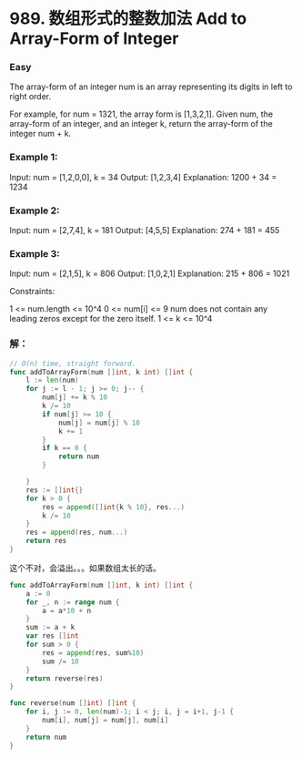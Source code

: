 # 989. 数组形式的整数加法 Add to Array-Form of Integer

### Easy

The array-form of an integer num is an array representing its digits in left to right order.

For example, for num = 1321, the array form is [1,3,2,1].
Given num, the array-form of an integer, and an integer k, return the array-form of the integer num + k.

### Example 1:

Input: num = [1,2,0,0], k = 34
Output: [1,2,3,4]
Explanation: 1200 + 34 = 1234

### Example 2:

Input: num = [2,7,4], k = 181
Output: [4,5,5]
Explanation: 274 + 181 = 455

### Example 3:

Input: num = [2,1,5], k = 806
Output: [1,0,2,1]
Explanation: 215 + 806 = 1021

Constraints:

1 <= num.length <= 10^4
0 <= num[i] <= 9
num does not contain any leading zeros except for the zero itself.
1 <= k <= 10^4

### 解：

```go
// O(n) time, straight forward.
func addToArrayForm(num []int, k int) []int {
	l := len(num)
	for j := l - 1; j >= 0; j-- {
		num[j] += k % 10
		k /= 10
		if num[j] >= 10 {
			num[j] = num[j] % 10
			k += 1
		}
		if k == 0 {
			return num
		}

	}
	res := []int{}
	for k > 0 {
		res = append([]int{k % 10}, res...)
		k /= 10
	}
	res = append(res, num...)
	return res
}
```


这个不对，会溢出。。。如果数组太长的话。
```go
func addToArrayForm(num []int, k int) []int {
	a := 0
	for _, n := range num {
		a = a*10 + n
	}
	sum := a + k
	var res []int
	for sum > 0 {
		res = append(res, sum%10)
		sum /= 10
	}
	return reverse(res)
}

func reverse(num []int) []int {
	for i, j := 0, len(num)-1; i < j; i, j = i+1, j-1 {
		num[i], num[j] = num[j], num[i]
	}
	return num
}
```